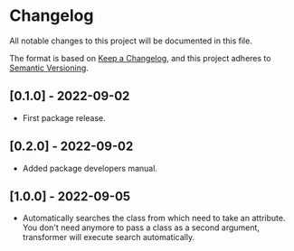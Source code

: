# Changelog

All notable changes to this project will be documented in this file.

The format is based on [Keep a Changelog](https://keepachangelog.com/en/1.0.0/),
and this project adheres to [Semantic Versioning](https://semver.org/spec/v2.0.0.html).

## [0.1.0] - 2022-09-02

- First package release.

## [0.2.0] - 2022-09-02

- Added package developers manual.

## [1.0.0] - 2022-09-05

- Automatically searches the class from which need to take an attribute. You don't need anymore to pass a class as a second argument, transformer will execute search automatically.
